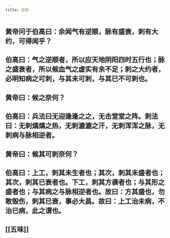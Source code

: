 ```yaml
---
title: 逆顺
---
```


## 黄帝问于伯高曰：余闻气有逆顺，脉有盛衰，刺有大约，可得闻乎？
## 伯高曰：气之逆顺者，所以应天地阴阳四时五行也；脉之盛衰者，所以候血气之虚实有余不足；刺之大约者，必明知病之可刺，与其未可刺，与其已不可刺也。
## 黄帝曰：候之奈何？
## 伯高曰：兵法曰无迎逢逢之之，无击堂堂之阵。刺法曰：无刺熇熇之热，无刺漉漉之汗，无刺浑浑之脉，无刺病与脉相逆者。
## 黄帝曰：候其可刺奈何？
## 伯高曰：上工，刺其未生者也；其次，刺其未盛者也；其次，刺其已衰者也。下工，刺其方袭者也；与其形之盛者也；与其病之与脉相逆者也。故曰：方其盛也，勿敢毁伤，刺其已衰，事必大昌。故曰：上工治未病，不治已病，此之谓也。
## [[五味]]
